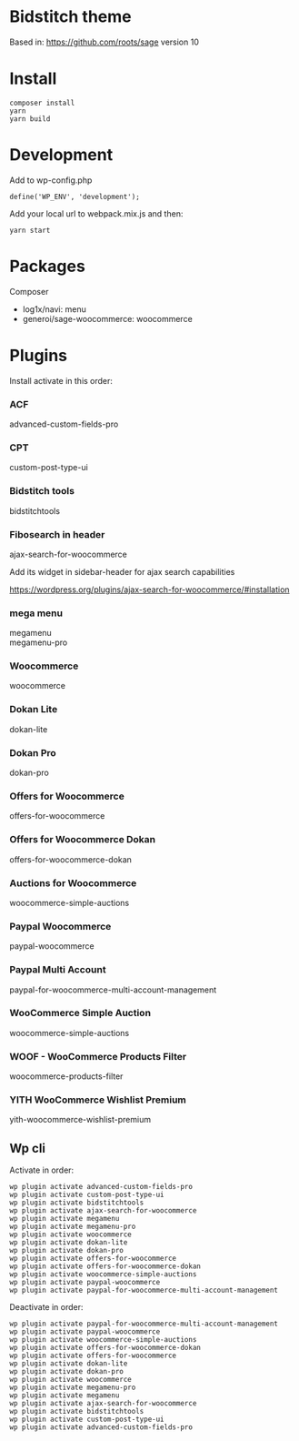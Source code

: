 # Bidstitch theme

Based in: https://github.com/roots/sage version 10

# Install

```
composer install
yarn
yarn build
```

# Development

Add to wp-config.php

`define('WP_ENV', 'development');`


Add your local url to webpack.mix.js and then:

```
yarn start
```

# Packages

Composer

- log1x/navi: menu
- generoi/sage-woocommerce: woocommerce

# Plugins

Install activate in this order:

### ACF

advanced-custom-fields-pro

### CPT

custom-post-type-ui

### Bidstitch tools

bidstitchtools

### Fibosearch in header

ajax-search-for-woocommerce

Add its widget in sidebar-header for ajax search capabilities

https://wordpress.org/plugins/ajax-search-for-woocommerce/#installation

### mega menu

megamenu  
megamenu-pro

### Woocommerce

woocommerce

### Dokan Lite

dokan-lite

### Dokan Pro

dokan-pro

### Offers for Woocommerce

offers-for-woocommerce

### Offers for Woocommerce Dokan

offers-for-woocommerce-dokan

### Auctions for Woocommerce

woocommerce-simple-auctions

### Paypal Woocommerce

paypal-woocommerce

### Paypal Multi Account

paypal-for-woocommerce-multi-account-management

### WooCommerce Simple Auction

woocommerce-simple-auctions

### WOOF - WooCommerce Products Filter

woocommerce-products-filter

### YITH WooCommerce Wishlist Premium

yith-woocommerce-wishlist-premium

## Wp cli

Activate in order:

```
wp plugin activate advanced-custom-fields-pro
wp plugin activate custom-post-type-ui
wp plugin activate bidstitchtools
wp plugin activate ajax-search-for-woocommerce
wp plugin activate megamenu
wp plugin activate megamenu-pro
wp plugin activate woocommerce
wp plugin activate dokan-lite
wp plugin activate dokan-pro
wp plugin activate offers-for-woocommerce
wp plugin activate offers-for-woocommerce-dokan
wp plugin activate woocommerce-simple-auctions
wp plugin activate paypal-woocommerce
wp plugin activate paypal-for-woocommerce-multi-account-management
```

Deactivate in order:

```
wp plugin activate paypal-for-woocommerce-multi-account-management
wp plugin activate paypal-woocommerce
wp plugin activate woocommerce-simple-auctions
wp plugin activate offers-for-woocommerce-dokan
wp plugin activate offers-for-woocommerce
wp plugin activate dokan-lite
wp plugin activate dokan-pro
wp plugin activate woocommerce
wp plugin activate megamenu-pro
wp plugin activate megamenu
wp plugin activate ajax-search-for-woocommerce
wp plugin activate bidstitchtools
wp plugin activate custom-post-type-ui
wp plugin activate advanced-custom-fields-pro
```
